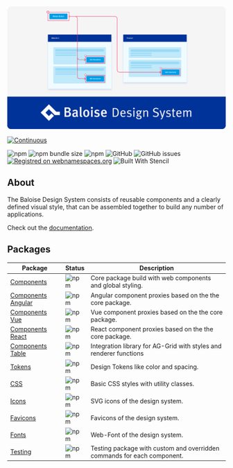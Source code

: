 <a href="https://baloise-design.vercel.app" target="blank">
    <img src="https://raw.githubusercontent.com/baloise-incubator/design-system/next/resources/images/banner.svg?sanitize=true" alt="Baloise Design System" />
</a>

<br>

[![Continuous](https://github.com/baloise-incubator/design-system/actions/workflows/continuous.yml/badge.svg?branch=next)](https://github.com/baloise/design-system/actions/workflows/continuous.yml)

![npm](https://img.shields.io/npm/v/@baloise/design-system-components)
![npm bundle size](https://img.shields.io/bundlephobia/min/@baloise/design-system-components)
![npm](https://img.shields.io/npm/dt/@baloise/design-system-components)
![GitHub](https://img.shields.io/github/license/baloise/design-system)
![GitHub issues](https://img.shields.io/github/issues/baloise-incubator/design-system)
[![Registred on webnamespaces.org](https://img.shields.io/static/v1?label=webnamespaces.org&color=blue&message=bal)](https://webnamespaces.org)
![Built With Stencil](https://img.shields.io/badge/-Built%20With%20Stencil-16161d.svg?logo=data%3Aimage%2Fsvg%2Bxml%3Bbase64%2CPD94bWwgdmVyc2lvbj0iMS4wIiBlbmNvZGluZz0idXRmLTgiPz4KPCEtLSBHZW5lcmF0b3I6IEFkb2JlIElsbHVzdHJhdG9yIDE5LjIuMSwgU1ZHIEV4cG9ydCBQbHVnLUluIC4gU1ZHIFZlcnNpb246IDYuMDAgQnVpbGQgMCkgIC0tPgo8c3ZnIHZlcnNpb249IjEuMSIgaWQ9IkxheWVyXzEiIHhtbG5zPSJodHRwOi8vd3d3LnczLm9yZy8yMDAwL3N2ZyIgeG1sbnM6eGxpbms9Imh0dHA6Ly93d3cudzMub3JnLzE5OTkveGxpbmsiIHg9IjBweCIgeT0iMHB4IgoJIHZpZXdCb3g9IjAgMCA1MTIgNTEyIiBzdHlsZT0iZW5hYmxlLWJhY2tncm91bmQ6bmV3IDAgMCA1MTIgNTEyOyIgeG1sOnNwYWNlPSJwcmVzZXJ2ZSI%2BCjxzdHlsZSB0eXBlPSJ0ZXh0L2NzcyI%2BCgkuc3Qwe2ZpbGw6I0ZGRkZGRjt9Cjwvc3R5bGU%2BCjxwYXRoIGNsYXNzPSJzdDAiIGQ9Ik00MjQuNywzNzMuOWMwLDM3LjYtNTUuMSw2OC42LTkyLjcsNjguNkgxODAuNGMtMzcuOSwwLTkyLjctMzAuNy05Mi43LTY4LjZ2LTMuNmgzMzYuOVYzNzMuOXoiLz4KPHBhdGggY2xhc3M9InN0MCIgZD0iTTQyNC43LDI5Mi4xSDE4MC40Yy0zNy42LDAtOTIuNy0zMS05Mi43LTY4LjZ2LTMuNkgzMzJjMzcuNiwwLDkyLjcsMzEsOTIuNyw2OC42VjI5Mi4xeiIvPgo8cGF0aCBjbGFzcz0ic3QwIiBkPSJNNDI0LjcsMTQxLjdIODcuN3YtMy42YzAtMzcuNiw1NC44LTY4LjYsOTIuNy02OC42SDMzMmMzNy45LDAsOTIuNywzMC43LDkyLjcsNjguNlYxNDEuN3oiLz4KPC9zdmc%2BCg%3D%3D&colorA=16161d&style=flat-square)

## About

The Baloise Design System consists of reusable components and a clearly defined visual style, that can be assembled together to build any number of applications.

Check out the [documentation](https://baloise-design.vercel.app).

## Packages

| Package                                                 | Status                                                                         | Description                                                             |
| ------------------------------------------------------- | ------------------------------------------------------------------------------ | ----------------------------------------------------------------------- |
| [Components](https://baloise-design.vercel.app)         | ![npm](https://img.shields.io/npm/v/@baloise/design-system-components)         | Core package build with web components and global styling.              |
| [Components Angular](https://baloise-design.vercel.app) | ![npm](https://img.shields.io/npm/v/@baloise/design-system-components-angular) | Angular component proxies based on the the core package.                |
| [Components Vue](https://baloise-design.vercel.app)     | ![npm](https://img.shields.io/npm/v/@baloise/design-system-components-vue)     | Vue component proxies based on the the core package.                    |
| [Components React](https://baloise-design.vercel.app)   | ![npm](https://img.shields.io/npm/v/@baloise/design-system-components-react)   | React component proxies based on the the core package.                  |
| [Components Table](https://baloise-design.vercel.app)   | ![npm](https://img.shields.io/npm/v/@baloise/design-system-components-table)   | Integration library for AG-Grid with styles and renderer functions      |
| [Tokens](https://baloise-design.vercel.app)             | ![npm](https://img.shields.io/npm/v/@baloise/design-system-tokens)             | Design Tokens like color and spacing.                                   |
| [CSS](https://baloise-design.vercel.app)                | ![npm](https://img.shields.io/npm/v/@baloise/design-system-css)                | Basic CSS styles with utility classes.                                  |
| [Icons](https://baloise-design.vercel.app)              | ![npm](https://img.shields.io/npm/v/@baloise/design-system-icons)              | SVG icons of the design system.                                         |
| [Favicons](https://baloise-design.vercel.app)           | ![npm](https://img.shields.io/npm/v/@baloise/design-system-favicons)           | Favicons of the design system.                                          |
| [Fonts](https://baloise-design.vercel.app)              | ![npm](https://img.shields.io/npm/v/@baloise/design-system-fonts)              | Web-Font of the design system.                                          |
| [Testing](https://baloise-design.vercel.app)            | ![npm](https://img.shields.io/npm/v/@baloise/design-system-testing)            | Testing package with custom and overridden commands for each component. |
